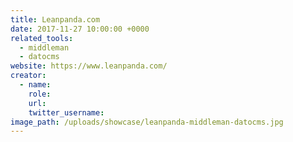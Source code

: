 ```yaml
---
title: Leanpanda.com
date: 2017-11-27 10:00:00 +0000
related_tools:
  - middleman
  - datocms
website: https://www.leanpanda.com/
creator:
  - name:
    role:
    url:
    twitter_username:
image_path: /uploads/showcase/leanpanda-middleman-datocms.jpg
---
```

